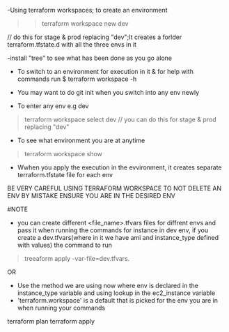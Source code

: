 -Using terraform workspaces; to create an environment 

>> terraform workspace new dev               

// do this for stage & prod replacing "dev";It creates a forlder terraform.tfstate.d with all the three envs in it

-install "tree" to see what has been done as you go alone

- To switch to an environment for execution in it & for help with commands run
 $ terraform workspace -h
- You may want to do  git init when you switch into any env newly

- To enter any env e.g dev
> terraform workspace select dev            // you can do this for stage & prod replacing "dev"

- To see what environment you are at anytime 
> terraform workspace show

- Wwhen you apply the execution in the evvironment, it creates separate terraform.tfstate file for each env


BE VERY CAREFUL USING TERRAFORM WORKSPACE TO NOT DELETE AN ENV BY MISTAKE ENSURE YOU ARE IN THE DESIRED ENV

#NOTE 
- you can create different <file_name>.tfvars files for diffrent envs and pass it when running the commands for instance in dev env, if you create a dev.tfvars(where in it we have ami and instance_type defined with values) the command to run 
> treeaform apply -var-file=dev.tfvars.

 OR

- Use the method we are using now where env is declared in the instance_type variable and using lookup in the ec2_instance variable
- 'terraform.workspace' is a default that is picked for the env you are in when running your commands

terraform plan
terraform apply

